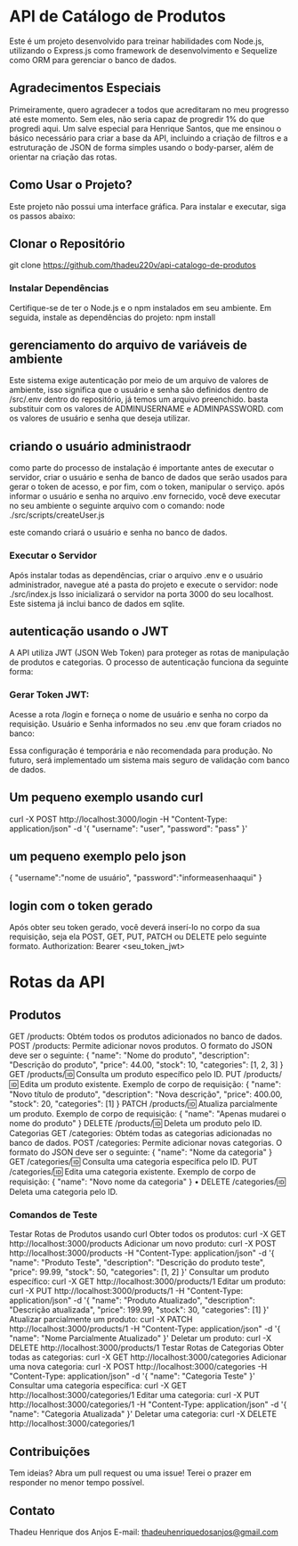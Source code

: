 # API de Catálogo de Produtos

Este é um projeto desenvolvido para treinar habilidades com Node.js, utilizando o Express.js como framework de desenvolvimento e Sequelize como ORM para gerenciar o banco de dados.

## Agradecimentos Especiais

Primeiramente, quero agradecer a todos que acreditaram no meu progresso até este momento. Sem eles, não seria capaz de progredir 1% do que progredi aqui. Um salve especial para Henrique Santos, que me ensinou o básico necessário para criar a base da API, incluindo a criação de filtros e a estruturação de JSON de forma simples usando o body-parser, além de orientar na criação das rotas.

## Como Usar o Projeto?

Este projeto não possui uma interface gráfica. Para instalar e executar, siga os passos abaixo:

## Clonar o Repositório

git clone https://github.com/thadeu220v/api-catalogo-de-produtos

### Instalar Dependências
Certifique-se de ter o Node.js e o npm instalados em seu ambiente. Em seguida, instale as dependências do projeto:
npm install

## gerenciamento do arquivo de variáveis de ambiente
Este sistema exige autenticação por meio de um arquivo de valores de ambiente, isso significa que o usuário e senha são definidos dentro de /src/.env
dentro do repositório, já temos um arquivo preenchido. basta substituir com os valores de ADMINUSERNAME e ADMINPASSWORD. com os valores de usuário e senha que deseja utilizar.

## criando o usuário administraodr
como parte do processo de instalação é importante antes de executar o servidor, criar o usuário e senha de banco de dados que serão usados para gerar o token de acesso, e por fim,  com o token, manipular o serviço.
após informar o usuário e senha no arquivo .env fornecido, você deve executar no seu ambiente o seguinte arquivo com o comando:
node ./src/scripts/createUser.js

este comando criará o usuário e senha no banco de dados.

### Executar o Servidor
Após instalar todas as dependências, criar o arquivo .env e o usuário administrador, navegue até a pasta do projeto e execute o servidor:
node ./src/index.js
Isso inicializará o servidor na porta 3000 do seu localhost.
Este sistema já inclui banco de dados em sqlite.

## autenticação usando o JWT
A API utiliza JWT (JSON Web Token) para proteger as rotas de manipulação de produtos e categorias. O processo de autenticação funciona da seguinte forma:
### Gerar Token JWT:
Acesse a rota /login e forneça o nome de usuário e senha no corpo da requisição.
Usuário e Senha informados no seu .env que foram criados no banco:

Essa configuração é temporária e não recomendada para produção. No futuro, será implementado um sistema mais seguro de validação com banco de dados.

## Um pequeno exemplo usando curl
curl -X POST http://localhost:3000/login -H "Content-Type: application/json" -d '{
    "username": "user",
    "password": "pass"
}'

## um pequeno exemplo pelo json
{
    "username":"nome de usuário",
    "password":"informeasenhaaqui"
}


## login com o token gerado
Após obter seu token gerado, você deverá inserí-lo no corpo da sua requisição, seja ela POST, GET, PUT, PATCH ou DELETE pelo seguinte formato.
Authorization: Bearer <seu_token_jwt>



# Rotas da API
## Produtos
GET /products: Obtém todos os produtos adicionados no banco de dados.
POST /products: Permite adicionar novos produtos. O formato do JSON deve ser o seguinte:
{
    "name": "Nome do produto",
    "description": "Descrição do produto",
    "price": 44.00,
    "stock": 10,
    "categories": [1, 2, 3]
}
GET /products/:id: Consulta um produto específico pelo ID.
PUT /products/:id: Edita um produto existente. Exemplo de corpo de requisição:
{
    "name": "Novo título de produto",
    "description": "Nova descrição",
    "price": 400.00,
    "stock": 20,
    "categories": [1]
}
PATCH /products/:id: Atualiza parcialmente um produto. Exemplo de corpo de requisição:
{
    "name": "Apenas mudarei o nome do produto"
}
DELETE /products/:id: Deleta um produto pelo ID.
Categorias
GET /categories: Obtém todas as categorias adicionadas no banco de dados.
POST /categories: Permite adicionar novas categorias. O formato do JSON deve ser o seguinte:
{
    "name": "Nome da categoria"
}
GET /categories/:id: Consulta uma categoria específica pelo ID.
PUT /categories/:id: Edita uma categoria existente. Exemplo de corpo de requisição:
{
    "name": "Novo nome da categoria"
}
• DELETE /categories/:id: Deleta uma categoria pelo ID.

### Comandos de Teste
Testar Rotas de Produtos usando curl
Obter todos os produtos:
curl -X GET http://localhost:3000/products
Adicionar um novo produto:
curl -X POST http://localhost:3000/products -H "Content-Type: application/json" -d '{
    "name": "Produto Teste",
    "description": "Descrição do produto teste",
    "price": 99.99,
    "stock": 50,
    "categories": [1, 2]
}'
Consultar um produto específico:
curl -X GET http://localhost:3000/products/1
Editar um produto:
curl -X PUT http://localhost:3000/products/1 -H "Content-Type: application/json" -d '{
    "name": "Produto Atualizado",
    "description": "Descrição atualizada",
    "price": 199.99,
    "stock": 30,
    "categories": [1]
}'
Atualizar parcialmente um produto:
curl -X PATCH http://localhost:3000/products/1 -H "Content-Type: application/json" -d '{
    "name": "Nome Parcialmente Atualizado"
}'
 Deletar um produto:
curl -X DELETE http://localhost:3000/products/1
Testar Rotas de Categorias
 Obter todas as categorias:
curl -X GET http://localhost:3000/categories
 Adicionar uma nova categoria:
curl -X POST http://localhost:3000/categories -H "Content-Type: application/json" -d '{
    "name": "Categoria Teste"
}'
 Consultar uma categoria específica:
curl -X GET http://localhost:3000/categories/1
 Editar uma categoria:
curl -X PUT http://localhost:3000/categories/1 -H "Content-Type: application/json" -d '{
    "name": "Categoria Atualizada"
}'
 Deletar uma categoria:
curl -X DELETE http://localhost:3000/categories/1

## Contribuições
Tem ideias? Abra um pull request ou uma issue! Terei o prazer em responder no menor tempo possível.
## Contato
Thadeu Henrique dos Anjos
E-mail: thadeuhenriquedosanjos@gmail.com